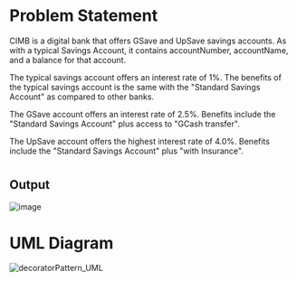 # Problem Statement
CIMB is a digital bank that offers GSave and UpSave savings accounts.   As with a typical Savings Account, it contains accountNumber, accountName, and a balance for that account.

The typical savings account offers an interest rate of 1%.
The benefits of the typical savings account is the same with the "Standard Savings Account" as compared to other banks.

The GSave account offers an interest rate of 2.5%.
Benefits include the "Standard Savings Account" plus access to "GCash transfer".

The UpSave account offers the highest interest rate of 4.0%.
Benefits include the "Standard Savings Account" plus "with Insurance".

#
## Output
![image](https://github.com/LeikaGalvez/decoratorPattern/assets/142652629/265b1fe0-1e17-419f-b8da-616a3217edb2)

#
# UML Diagram
![decoratorPattern_UML](https://github.com/LeikaGalvez/decoratorPattern/assets/142652629/f9dfa905-4a33-4ec6-a45b-1a0d11a35884)

